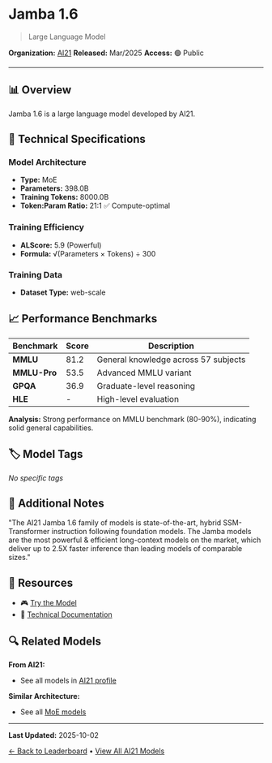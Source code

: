 # Jamba 1.6

> Large Language Model

**Organization:** [AI21](../../labs/ai21.md)
**Released:** Mar/2025
**Access:** 🟢 Public

---

## 📊 Overview

Jamba 1.6 is a large language model developed by AI21.

## 🔧 Technical Specifications

### Model Architecture
- **Type:** MoE
- **Parameters:** 398.0B
- **Training Tokens:** 8000.0B
- **Token:Param Ratio:** 21:1 ✅ Compute-optimal

### Training Efficiency
- **ALScore:** 5.9 (Powerful)
- **Formula:** √(Parameters × Tokens) ÷ 300

### Training Data
- **Dataset Type:** web-scale

## 📈 Performance Benchmarks

| Benchmark | Score | Description |
|-----------|-------|-------------|
| **MMLU** | 81.2 | General knowledge across 57 subjects |
| **MMLU-Pro** | 53.5 | Advanced MMLU variant |
| **GPQA** | 36.9 | Graduate-level reasoning |
| **HLE** | - | High-level evaluation |

**Analysis:** Strong performance on MMLU benchmark (80-90%), indicating solid general capabilities.

## 🏷️ Model Tags

_No specific tags_

## 📝 Additional Notes

"The AI21 Jamba 1.6 family of models is state-of-the-art, hybrid SSM-Transformer instruction following foundation models. The Jamba models are the most powerful & efficient long-context models on the market, which deliver up to 2.5X faster inference than leading models of comparable sizes."

## 🔗 Resources

- 🎮 [Try the Model](https://huggingface.co/ai21labs/AI21-Jamba-Large-1.6)
- 📄 [Technical Documentation](https://huggingface.co/ai21labs/AI21-Jamba-Large-1.6)

## 🔍 Related Models

**From AI21:**
- See all models in [AI21 profile](../../labs/ai21.md)

**Similar Architecture:**
- See all [MoE models](../../architectures/moe.md)

---

**Last Updated:** 2025-10-02

[← Back to Leaderboard](../../README.md) • [View All AI21 Models](../../labs/ai21.md)
